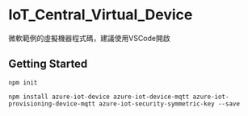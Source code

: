 # IoT_Central_Virtual_Device
微軟範例的虛擬機器程式碼，建議使用VSCode開啟

## Getting Started

```
npm init

npm install azure-iot-device azure-iot-device-mqtt azure-iot-provisioning-device-mqtt azure-iot-security-symmetric-key --save
```




